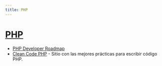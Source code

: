 ```yaml
---
title: PHP
---
```


# [PHP](https://www.php.net/docs.php)

- [PHP Developer Roadmap](https://github.com/thecodeholic/php-developer-roadmap)
- [Clean Code PHP](https://github.com/jupeter/clean-code-php) - Sitio con las mejores prácticas para escribir código PHP.
